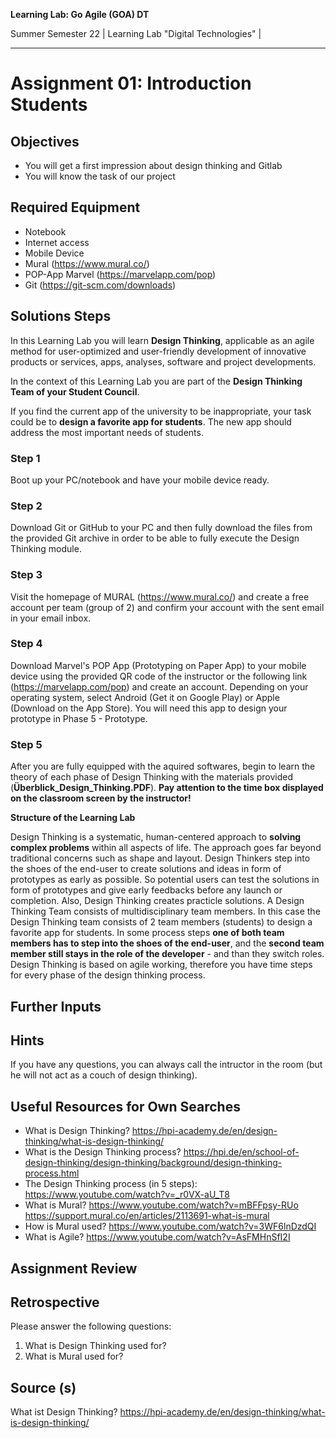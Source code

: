 <!--- Learning Lab: "Digital Technologies" DT
Author: Mert Ünal 		Date: 2022

-->



**Learning Lab: Go Agile (GOA) DT**   

Summer Semester 22 | Learning Lab "Digital Technologies" |  

***
# Assignment 01: Introduction Students

## Objectives
- You will get a first impression about design thinking and Gitlab
- You will know the task of our project

## Required Equipment
- Notebook
- Internet access
- Mobile Device
- Mural (<https://www.mural.co/>)
- POP-App Marvel (<https://marvelapp.com/pop>)
- Git (<https://git-scm.com/downloads>)

## Solutions Steps

In this Learning Lab you will learn **Design Thinking**, applicable as an agile method for user-optimized and user-friendly development of innovative products or services, apps, analyses, software and project developments.

In the context of this Learning Lab you are part of the **Design Thinking Team of your Student Council**.

If you find the current app of the university to be inappropriate, your task could be to **design a favorite app for students**. The new app should address the most important needs of students. 


### Step 1
Boot up your PC/notebook and have your mobile device ready.

### Step 2
Download Git or GitHub to your PC and then fully download the files from the provided Git archive in order to be able to fully execute the Design Thinking module.

### Step 3
Visit the homepage of MURAL (https://www.mural.co/) and create a free account per team (group of 2) and confirm your account with the sent email in your email inbox.

### Step 4
Download Marvel's POP App (Prototyping on Paper App) to your mobile device using the provided QR code of the instructor or the following link (https://marvelapp.com/pop) and create an account.
Depending on your operating system, select Android (Get it on Google Play) or Apple (Download on the App Store). You will need this app to design your prototype in Phase 5 - Prototype.

### Step 5
After you are fully equipped with the aquired softwares, begin to learn the theory of each phase of Design Thinking with the materials provided (**Überblick_Design_Thinking.PDF**). 
**Pay attention to the time box displayed on the classroom screen by the instructor!**



**Structure of the Learning Lab**

Design Thinking is a systematic, human-centered approach to **solving complex problems** within all aspects of life. The approach goes far beyond traditional concerns such as shape and layout. Design Thinkers step into the shoes of the end-user to create solutions and ideas in form of prototypes as early as possible. So potential users can test the solutions in form of prototypes and give early feedbacks before any launch or completion. Also, Design Thinking creates practicle solutions.
A Design Thinking Team consists of multidisciplinary team members. In this case the Design Thinking team consists of 2 team members (students) to design a favorite app for students. In some process steps **one of both team members has to step into the shoes of the end-user**, and the **second team member still stays in the role of the developer** - and than they switch roles. 
Design Thinking is based on agile working, therefore you have time steps for every phase of the design thinking process.




## Further Inputs

## Hints

If you have any questions, you can always call the intructor in the room (but he will not act as a couch of design thinking).


## Useful Resources for Own Searches

- What is Design Thinking? <https://hpi-academy.de/en/design-thinking/what-is-design-thinking/> 
- What is the Design Thinking process? <https://hpi.de/en/school-of-design-thinking/design-thinking/background/design-thinking-process.html>
- The Design Thinking process (in 5 steps): <https://www.youtube.com/watch?v=_r0VX-aU_T8>
- What is Mural? <https://www.youtube.com/watch?v=mBFFpsy-RUo> <https://support.mural.co/en/articles/2113691-what-is-mural>
- How is Mural used? <https://www.youtube.com/watch?v=3WF6lnDzdQI>
- What is Agile? <https://www.youtube.com/watch?v=AsFMHnSfI2I> 


## Assignment Review

## Retrospective
Please answer the following questions: 

1. What is Design Thinking used for?
2. What is Mural used for?

## Source (s)
What ist Design Thinking? https://hpi-academy.de/en/design-thinking/what-is-design-thinking/
